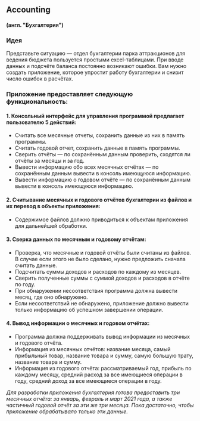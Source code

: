 ## Accounting
#### (англ. "Бухгалтерия")

### Идея
Представьте ситуацию — отдел бухгалтерии парка аттракционов для ведения бюджета пользуется простыми excel-таблицами. При вводе данных и подсчёте баланса постоянно возникают ошибки. Вам нужно создать приложение, которое упростит работу бухгалтерии и снизит число ошибок в расчётах.

### Приложение предоставляет следующую функциональность:
#### 1. Консольный интерфейс для управления программой предлагает пользователю 5 действий:
- Считать все месячные отчеты, сохранить данные из них в память программы.
- Считать годовой отчет, сохранить данные в память программы.
- Сверить отчёты — по сохранённым данным проверить, сходятся ли отчёты за месяцы и за год.
- Вывести информацию обо всех месячных отчётах — по сохранённым данным вывести в консоль имеющуюся информацию.
- Вывести информацию о годовом отчёте — по сохранённым данным вывести в консоль имеющуюся информацию.

#### 2. Считывание месячных и годового отчётов бухгалтерии из файлов и их перевод в объекты приложения:
- Содержимое файлов должно приводиться к объектам приложения для дальнейшей обработки.

#### 3. Сверка данных по месячным и годовому отчётам:
- Проверка, что месячные и годовой отчёты были считаны из файлов. В случае если этого не было сделано, нужно предложить 
сначала считать данные.
- Подсчитать суммы доходов и расходов по каждому из месяцев.
- Сверить полученные суммы с суммой доходов и расходов в отчёте по году.
- При обнаружении несоответствия программа должна вывести месяц, где оно обнаружено.
- Если несоответствий не обнаружено, приложение должно вывести только информацию об успешном завершении операции.

#### 4. Вывод информации о месячных и годовом отчётах:
- Программа должна поддерживать вывод информации из месячных и годового отчёта.
- Информация из месячных отчётов: название месяца, самый прибыльный товар, название товара и сумму, самую большую трату,
название товара и сумму.
- Информация из годового отчёта: рассматриваемый год, прибыль по каждому месяцу, средний расход за все имеющиеся 
операции в году, средний доход за все имеющиеся операции в году.

*Для разработки приложения бухгалтерия готова предоставить три месячных отчёта: за январь, февраль и март 2021 года, 
а также частичный годовой отчёт за эти же три месяца. 
Пока достаточно, чтобы приложение обрабатывало только эти данные.*